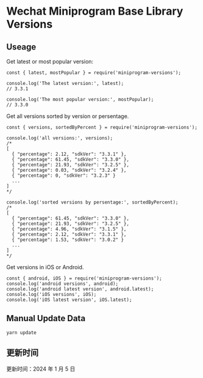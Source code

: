 
# Wechat Miniprogram Base Library Versions

## Useage

Get latest or most popular version:

```;
const { latest, mostPopular } = require('miniprogram-versions');

console.log('The latest version:', latest);
// 3.3.1

console.log('The most popular version:', mostPopular);
// 3.3.0

```

Get all versions sorted by version or persentage.

```
const { versions, sortedByPercent } = require('miniprogram-versions');

console.log('all versions:', versions);
/*
[
  { "percentage": 2.12, "sdkVer": "3.3.1" },
  { "percentage": 61.45, "sdkVer": "3.3.0" },
  { "percentage": 21.93, "sdkVer": "3.2.5" },
  { "percentage": 0.03, "sdkVer": "3.2.4" },
  { "percentage": 0, "sdkVer": "3.2.3" }
  ...
]
*/

console.log('sorted versions by persentage:', sortedByPercent);
/*
[
  { "percentage": 61.45, "sdkVer": "3.3.0" },
  { "percentage": 21.93, "sdkVer": "3.2.5" },
  { "percentage": 4.96, "sdkVer": "3.1.5" },
  { "percentage": 2.12, "sdkVer": "3.3.1" },
  { "percentage": 1.53, "sdkVer": "3.0.2" }
  ...
]
*/
```

Get versions in iOS or Android.

```
const { android, iOS } = require('miniprogram-versions');
console.log('android versions', android);
console.log('android latest version', android.latest);
console.log('iOS versions', iOS);
console.log('iOS latest version', iOS.latest);
```

## Manual Update Data

```
yarn update
```

## 更新时间

更新时间：2024 年 1 月 5 日
